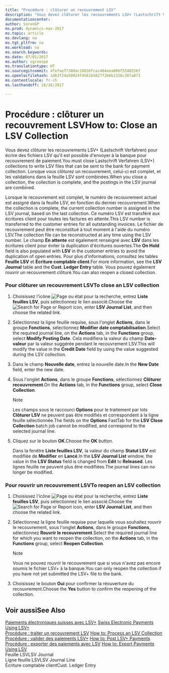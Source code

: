 ```yaml
---
title: "Procédure : clôturer un recouvrement LSV"
description: "Vous devez clôturer les recouvrements LSV+ (Lastschrift Verfahren) pour écrire des fichiers LSV qu'il est possible d'envoyer à la banque pour recouvrement de paiement. Lorsque vous clôturez un recouvrement, celui-ci est complet, et les validations dans la feuille LSV sont combinées."
documentationcenter: 
author: SorenGP
ms.prod: dynamics-nav-2017
ms.topic: article
ms.devlang: na
ms.tgt_pltfrm: na
ms.workload: na
ms.search.keywords: 
ms.date: 07/01/2017
ms.author: sgroespe
ms.translationtype: HT
ms.sourcegitcommit: 4fefaef7380ac10836fcac404eea006f55d8556f
ms.openlocfilehash: 1d63f24a50024f4561b5827f2b6b1328c207a873
ms.contentlocale: fr-ch
ms.lasthandoff: 10/16/2017

---
```

# <a name="how-to-close-an-lsv-collection"></a><span data-ttu-id="5e638-104">Procédure : clôturer un recouvrement LSV</span><span class="sxs-lookup"><span data-stu-id="5e638-104">How to: Close an LSV Collection</span></span>
<span data-ttu-id="5e638-105">Vous devez clôturer les recouvrements LSV+ (Lastschrift Verfahren) pour écrire des fichiers LSV qu'il est possible d'envoyer à la banque pour recouvrement de paiement.</span><span class="sxs-lookup"><span data-stu-id="5e638-105">You must close Lastschrift Verfahren (LSV+) collections to write LSV files that can be sent to the bank for payment collection.</span></span> <span data-ttu-id="5e638-106">Lorsque vous clôturez un recouvrement, celui-ci est complet, et les validations dans la feuille LSV sont combinées.</span><span class="sxs-lookup"><span data-stu-id="5e638-106">When you close a collection, the collection is complete, and the postings in the LSV journal are combined.</span></span>  
  
 <span data-ttu-id="5e638-107">Lorsque le recouvrement est complet, le numéro de recouvrement actuel est assigné dans la feuille LSV, en fonction du dernier recouvrement.</span><span class="sxs-lookup"><span data-stu-id="5e638-107">When the collection is complete, the current collection number is assigned in the LSV journal, based on the last collection.</span></span> <span data-ttu-id="5e638-108">Ce numéro LSV est transféré aux écritures client pour toutes les factures en attente.</span><span class="sxs-lookup"><span data-stu-id="5e638-108">This LSV number is transferred to the customer entries for all outstanding invoices.</span></span> <span data-ttu-id="5e638-109">Le fichier de recouvrement peut être reconstitué à tout moment à l'aide du numéro LSV.</span><span class="sxs-lookup"><span data-stu-id="5e638-109">The collection file can be reconstructed at any time using the LSV number.</span></span> <span data-ttu-id="5e638-110">Le champ **En attente** est également renseigné avec **LSV** dans les écritures client pour éviter la duplication d'écritures ouvertes.</span><span class="sxs-lookup"><span data-stu-id="5e638-110">The **On Hold** field is also populated with **LSV** in the customer entries to avoid the duplication of open entries.</span></span> <span data-ttu-id="5e638-111">Pour plus d'informations, consultez les tables **Feuille LSV** et **Écriture comptable client**.</span><span class="sxs-lookup"><span data-stu-id="5e638-111">For more information, see the **LSV Journal** table and the **Cust. Ledger Entry** table.</span></span> <span data-ttu-id="5e638-112">Vous pouvez également rouvrir un recouvrement clôturé.</span><span class="sxs-lookup"><span data-stu-id="5e638-112">You can also reopen a closed collection.</span></span>  
  
### <a name="to-close-an-lsv-collection"></a><span data-ttu-id="5e638-113">Pour clôturer un recouvrement LSV</span><span class="sxs-lookup"><span data-stu-id="5e638-113">To close an LSV collection</span></span>  
  
1.  <span data-ttu-id="5e638-114">Choisissez l'icône ![Page ou état pour la recherche](media/ui-search/search_small.png "icône Page ou état pour la recherche"), entrez **Liste feuilles LSV**, puis sélectionnez le lien associé.</span><span class="sxs-lookup"><span data-stu-id="5e638-114">Choose the ![Search for Page or Report](media/ui-search/search_small.png "Search for Page or Report icon") icon, enter **LSV Journal List**, and then choose the related link.</span></span>  
  
2.  <span data-ttu-id="5e638-115">Sélectionnez la ligne feuille requise, sous l'onglet **Actions**, dans le groupe **Fonctions**, sélectionnez **Modifier date comptabilisation**.</span><span class="sxs-lookup"><span data-stu-id="5e638-115">Select the required journal line, on the **Actions** tab, in the **Functions** group, select **Modify Posting Date**.</span></span> <span data-ttu-id="5e638-116">Cela modifiera la valeur du champ **Date-valeur** par la valeur suggérée pendant le recouvrement LSV.</span><span class="sxs-lookup"><span data-stu-id="5e638-116">This will modify the value in the **Credit Date** field by using the value suggested during the LSV collection.</span></span>  
  
3.  <span data-ttu-id="5e638-117">Dans le champ **Nouvelle date**, entrez la nouvelle date.</span><span class="sxs-lookup"><span data-stu-id="5e638-117">In the **New Date** field, enter the new date.</span></span>  
  
4.  <span data-ttu-id="5e638-118">Sous l'onglet **Actions**, dans le groupe **Fonctions**, sélectionnez **Clôturer recouvrement**.</span><span class="sxs-lookup"><span data-stu-id="5e638-118">On the **Actions** tab, in the **Functions** group, select **Close Collection**.</span></span>  
  
    > [!NOTE]  
    >  <span data-ttu-id="5e638-119">Les champs sous le raccourci **Options** pour le traitement par lots **Clôturer LSV** ne peuvent pas être modifiés et correspondent à la ligne feuille sélectionnée.</span><span class="sxs-lookup"><span data-stu-id="5e638-119">The fields on the **Options** FastTab for the **LSV Close Collection** batch job cannot be modified, and correspond to the selected journal line.</span></span>  
  
5.  <span data-ttu-id="5e638-120">Cliquez sur le bouton **OK**.</span><span class="sxs-lookup"><span data-stu-id="5e638-120">Choose the **OK** button.</span></span>  
  
     <span data-ttu-id="5e638-121">Dans la fenêtre **Liste feuilles LSV**, la valeur du champ **Statut LSV** est modifiée de **Modifier** en **Lancé**.</span><span class="sxs-lookup"><span data-stu-id="5e638-121">In the **LSV Journal List** window, the value in the **LSV Status** field is changed from **Edit** to **Released**.</span></span> <span data-ttu-id="5e638-122">Les lignes feuille ne peuvent plus être modifiées.</span><span class="sxs-lookup"><span data-stu-id="5e638-122">The journal lines can no longer be modified.</span></span>  
  
### <a name="to-reopen-an-lsv-collection"></a><span data-ttu-id="5e638-123">Pour rouvrir un recouvrement LSV</span><span class="sxs-lookup"><span data-stu-id="5e638-123">To reopen an LSV collection</span></span>  
  
1.  <span data-ttu-id="5e638-124">Choisissez l'icône ![Page ou état pour la recherche](media/ui-search/search_small.png "icône Page ou état pour la recherche"), entrez **Liste feuilles LSV**, puis sélectionnez le lien associé.</span><span class="sxs-lookup"><span data-stu-id="5e638-124">Choose the ![Search for Page or Report](media/ui-search/search_small.png "Search for Page or Report icon") icon, enter **LSV Journal List**, and then choose the related link.</span></span>  
  
2.  <span data-ttu-id="5e638-125">Sélectionnez la ligne feuille requise pour laquelle vous souhaitez rouvrir le recouvrement, sous l'onglet **Actions**, dans le groupe **Fonctions**, sélectionnez **Rouvrir le recouvrement**.</span><span class="sxs-lookup"><span data-stu-id="5e638-125">Select the required journal line for which you want to reopen the collection, on the **Actions** tab, in the **Functions** group, select **Reopen Collection**.</span></span>  
  
    > [!NOTE]  
    >  <span data-ttu-id="5e638-126">Vous ne pouvez rouvrir le recouvrement que si vous n'avez pas encore soumis le fichier LSV+ à la banque.</span><span class="sxs-lookup"><span data-stu-id="5e638-126">You can only reopen the collection if you have not yet submitted the LSV+ file to the bank.</span></span>  
  
3.  <span data-ttu-id="5e638-127">Choisissez le bouton **Oui** pour confirmer la réouverture du recouvrement.</span><span class="sxs-lookup"><span data-stu-id="5e638-127">Choose the **Yes** button to confirm the reopening of the collection.</span></span>  
  
## <a name="see-also"></a><span data-ttu-id="5e638-128">Voir aussi</span><span class="sxs-lookup"><span data-stu-id="5e638-128">See Also</span></span>  
 <span data-ttu-id="5e638-129">[Paiements électroniques suisses avec LSV+](swiss-electronic-payments-using-lsv-.md) </span><span class="sxs-lookup"><span data-stu-id="5e638-129">[Swiss Electronic Payments Using LSV+](swiss-electronic-payments-using-lsv-.md) </span></span>  
 <span data-ttu-id="5e638-130">[Procédure : traiter un recouvrement LSV](how-to-process-an-lsv-collection.md) </span><span class="sxs-lookup"><span data-stu-id="5e638-130">[How to: Process an LSV Collection](how-to-process-an-lsv-collection.md) </span></span>  
 <span data-ttu-id="5e638-131">[Procédure : valider des paiements LSV+](how-to-post-lsv-payments.md) </span><span class="sxs-lookup"><span data-stu-id="5e638-131">[How to: Post LSV+ Payments](how-to-post-lsv-payments.md) </span></span>  
 <span data-ttu-id="5e638-132">[Procédure : exporter des paiements avec LSV](how-to-export-payments-using-lsv.md) </span><span class="sxs-lookup"><span data-stu-id="5e638-132">[How to: Export Payments Using LSV](how-to-export-payments-using-lsv.md) </span></span>  
 <span data-ttu-id="5e638-133">Feuille LSV</span><span class="sxs-lookup"><span data-stu-id="5e638-133">LSV Journal</span></span>   
 <span data-ttu-id="5e638-134">Ligne feuille LSV</span><span class="sxs-lookup"><span data-stu-id="5e638-134">LSV Journal Line</span></span>   
 <span data-ttu-id="5e638-135">Écriture comptable client</span><span class="sxs-lookup"><span data-stu-id="5e638-135">Cust. Ledger Entry</span></span>
